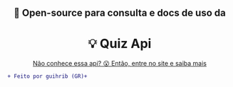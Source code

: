 <div align="center">
    <h2>📑 Open-source para consulta e docs de uso da</h2>
    <h1>💡 Quiz Api</h1>
    <p><u>Não conhece essa api? 😮 Então, <a href="https://quiz-api.firebase.app/" alt="entre no site">entre no site</a> e saiba mais</u></p>
</div>

```diff
+ Feito por guihrib (GR)+
```